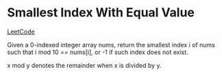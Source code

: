 # Smallest Index With Equal Value

[LeetCode](https://leetcode.com/problems/smallest-index-with-equal-value/description/)

Given a 0-indexed integer array nums, return the smallest index i of nums such that i mod 10 == nums[i], or -1 if such index does not exist.

x mod y denotes the remainder when x is divided by y.